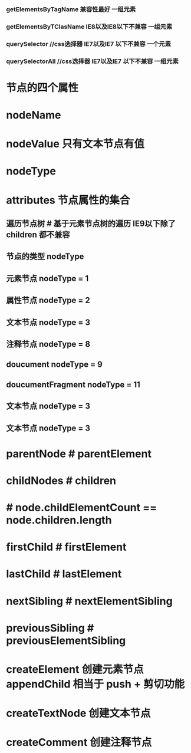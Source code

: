 ### getElementsByTagName 兼容性最好 一组元素
### getElementsByTClasName IE8以及IE8以下不兼容 一组元素
### querySelector  //css选择器 IE7以及IE7 以下不兼容 一个元素
### querySelectorAll  //css选择器 IE7以及IE7 以下不兼容 一组元素

# 节点的四个属性
# nodeName
# nodeValue 只有文本节点有值
# nodeType
# attributes 节点属性的集合


## 遍历节点树                                              # 基于元素节点树的遍历 IE9以下除了 children 都不兼容
## 节点的类型 nodeType                 
## 元素节点 nodeType = 1
## 属性节点 nodeType = 2
## 文本节点 nodeType = 3
## 注释节点 nodeType = 8
## doucument nodeType = 9
## doucumentFragment nodeType = 11
## 文本节点 nodeType = 3
## 文本节点 nodeType = 3

# parentNode                                             # parentElement
# childNodes                                             # children 
#                                                        # node.childElementCount == node.children.length
# firstChild                                             # firstElement
# lastChild                                              # lastElement
# nextSibling                                            # nextElementSibling
# previousSibling                                        # previousElementSibling



# createElement 创建元素节点  appendChild 相当于 push + 剪切功能
# createTextNode 创建文本节点
# createComment 创建注释节点




